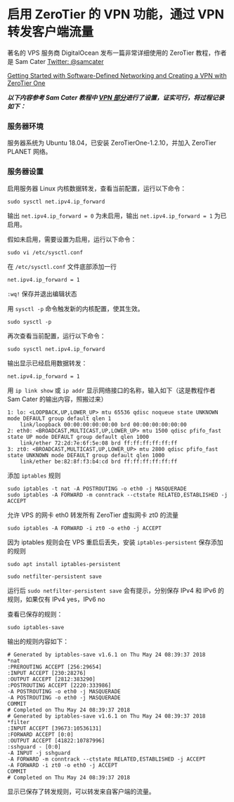 # 启用 ZeroTier 的 VPN 功能，通过 VPN 转发客户端流量

著名的 VPS 服务商 DigitalOcean 发布一篇非常详细使用的 ZeroTier 教程，作者是 Sam Cater [Twitter: @samcater](https://twitter.com/samcater)

[Getting Started with Software-Defined Networking and Creating a VPN with ZeroTier One](https://www.digitalocean.com/community/tutorials/getting-started-software-defined-networking-creating-vpn-zerotier-one?utm_medium=social&utm_source=twitter&utm_campaign=zerotier_tut&utm_content=no_image)

***以下内容参考 Sam Cater 教程中 [VPN 部分](https://www.digitalocean.com/community/tutorials/getting-started-software-defined-networking-creating-vpn-zerotier-one?utm_medium=social&utm_source=twitter&utm_campaign=zerotier_tut&utm_content=no_image#step-5-%E2%80%94-enabling-zerotier's-vpn-capability)进行了设置，证实可行，将过程记录如下：***

### 服务器环境

服务器系统为 Ubuntu 18.04，已安装 ZeroTierOne-1.2.10，并加入 ZeroTier PLANET 网络。

### 服务器设置

启用服务器 Linux 内核数据转发，查看当前配置，运行以下命令：

```
sudo sysctl net.ipv4.ip_forward
```

输出 ```net.ipv4.ip_forward = 0``` 为未启用，输出 ```net.ipv4.ip_forward = 1``` 为已启用。

假如未启用，需要设置为启用，运行以下命令：

```
sudo vi /etc/sysctl.conf
```

在 ```/etc/sysctl.conf``` 文件底部添加一行

```
net.ipv4.ip_forward = 1
```

```:wq!``` 保存并退出编辑状态

用 ```sysctl -p``` 命令触发新的内核配置，使其生效。

```
sudo sysctl -p
```

再次查看当前配置，运行以下命令：

```
sudo sysctl net.ipv4.ip_forward
```

输出显示已经启用数据转发：

```
net.ipv4.ip_forward = 1
```

用 ```ip link show``` 或 ```ip addr``` 显示网络接口的名称，输入如下（这是教程作者 Sam Cater 的输出内容，照搬过来）

```
1: lo: <LOOPBACK,UP,LOWER_UP> mtu 65536 qdisc noqueue state UNKNOWN mode DEFAULT group default qlen 1
    link/loopback 00:00:00:00:00:00 brd 00:00:00:00:00:00
2: eth0: <BROADCAST,MULTICAST,UP,LOWER_UP> mtu 1500 qdisc pfifo_fast state UP mode DEFAULT group default qlen 1000
    link/ether 72:2d:7e:6f:5e:08 brd ff:ff:ff:ff:ff:ff
3: zt0: <BROADCAST,MULTICAST,UP,LOWER_UP> mtu 2800 qdisc pfifo_fast state UNKNOWN mode DEFAULT group default qlen 1000
    link/ether be:82:8f:f3:b4:cd brd ff:ff:ff:ff:ff:ff
``` 

添加 ```iptables``` 规则

```
sudo iptables -t nat -A POSTROUTING -o eth0 -j MASQUERADE
sudo iptables -A FORWARD -m conntrack --ctstate RELATED,ESTABLISHED -j ACCEPT
```

允许 VPS 的网卡 eth0 转发所有 ZeroTier 虚拟网卡 zt0 的流量 

```
sudo iptables -A FORWARD -i zt0 -o eth0 -j ACCEPT
```

因为 iptables 规则会在 VPS 重启后丢失，安装 ```iptables-persistent``` 保存添加的规则

```
sudo apt install iptables-persistent
```
```
sudo netfilter-persistent save
```

运行后 ```sudo netfilter-persistent save``` 会有提示，分别保存 IPv4 和 IPv6 的规则，如果仅有 IPv4 yes，IPv6 no

查看已保存的规则：

```
sudo iptables-save
```

输出的规则内容如下：

```
# Generated by iptables-save v1.6.1 on Thu May 24 08:39:37 2018
*nat
:PREROUTING ACCEPT [256:29654]
:INPUT ACCEPT [230:28276]
:OUTPUT ACCEPT [2812:383290]
:POSTROUTING ACCEPT [2220:333986]
-A POSTROUTING -o eth0 -j MASQUERADE
-A POSTROUTING -o eth0 -j MASQUERADE
COMMIT
# Completed on Thu May 24 08:39:37 2018
# Generated by iptables-save v1.6.1 on Thu May 24 08:39:37 2018
*filter
:INPUT ACCEPT [39673:10536131]
:FORWARD ACCEPT [0:0]
:OUTPUT ACCEPT [41822:10787996]
:sshguard - [0:0]
-A INPUT -j sshguard
-A FORWARD -m conntrack --ctstate RELATED,ESTABLISHED -j ACCEPT
-A FORWARD -i zt0 -o eth0 -j ACCEPT
COMMIT
# Completed on Thu May 24 08:39:37 2018
```

显示已保存了转发规则，可以转发来自客户端的流量。




















